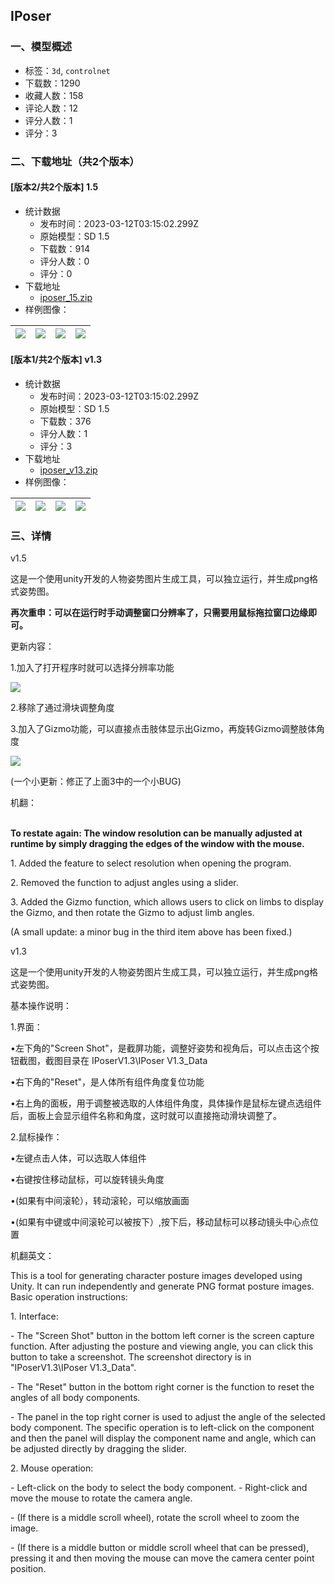 ## IPoser
### 一、模型概述

- 标签：`3d`, `controlnet`
- 下载数：1290
- 收藏人数：158
- 评论人数：12
- 评分人数：1
- 评分：3

### 二、下载地址（共2个版本）

#### [版本2/共2个版本] 1.5

- 统计数据
  - 发布时间：2023-03-12T03:15:02.299Z
  - 原始模型：SD 1.5
  - 下载数：914
  - 评分人数：0
  - 评分：0
- 下载地址
  - [iposer_15.zip](https://civitai.com/api/download/models/21733)
- 样例图像：

| <img src="https://image.civitai.com/xG1nkqKTMzGDvpLrqFT7WA/fe60e82e-7a8e-4b52-2342-299039ac7200/width=450/231661.jpeg" /> | <img src="https://image.civitai.com/xG1nkqKTMzGDvpLrqFT7WA/05f1b3ce-36ab-4f16-a0ad-665cf661ec00/width=450/231660.jpeg" /> | <img src="https://image.civitai.com/xG1nkqKTMzGDvpLrqFT7WA/f63d6de3-f351-4646-8f73-4b1253cb8a00/width=450/231659.jpeg" /> | <img src="https://image.civitai.com/xG1nkqKTMzGDvpLrqFT7WA/7c07387b-addd-4911-ad09-f345963fc700/width=450/231658.jpeg" /> |
| ---- | ---- | ---- | ---- |

#### [版本1/共2个版本] v1.3

- 统计数据
  - 发布时间：2023-03-12T03:15:02.299Z
  - 原始模型：SD 1.5
  - 下载数：376
  - 评分人数：1
  - 评分：3
- 下载地址
  - [iposer_v13.zip](https://civitai.com/api/download/models/19995)
- 样例图像：

| <img src="https://image.civitai.com/xG1nkqKTMzGDvpLrqFT7WA/1e02ac58-1263-44db-9349-064eee988600/width=450/211241.jpeg" /> | <img src="https://image.civitai.com/xG1nkqKTMzGDvpLrqFT7WA/9122541c-220c-4c02-6068-9c0e3aa05800/width=450/211245.jpeg" /> | <img src="https://image.civitai.com/xG1nkqKTMzGDvpLrqFT7WA/91674132-92c3-4efa-2ee8-f9ce38bf6c00/width=450/211244.jpeg" /> | <img src="https://image.civitai.com/xG1nkqKTMzGDvpLrqFT7WA/377ccae6-5505-4f21-ce5a-c144bc7d2800/width=450/211243.jpeg" /> |
| ---- | ---- | ---- | ---- |


### 三、详情
<p>v1.5</p><p>这是一个使用unity开发的人物姿势图片生成工具，可以独立运行，并生成png格式姿势图。</p><p></p><p><strong>再次重申：可以在运行时手动调整窗口分辨率了，只需要用鼠标拖拉窗口边缘即可。</strong></p><p></p><p>更新内容：</p><p>1.加入了打开程序时就可以选择分辨率功能</p><img src="https://imagecache.civitai.com/xG1nkqKTMzGDvpLrqFT7WA/5dc63ae1-9e79-4c59-9ac4-8efce9d21000/width=525/5dc63ae1-9e79-4c59-9ac4-8efce9d21000" /><p>2.移除了通过滑块调整角度</p><p>3.加入了Gizmo功能，可以直接点击肢体显示出Gizmo，再旋转Gizmo调整肢体角度</p><img src="https://imagecache.civitai.com/xG1nkqKTMzGDvpLrqFT7WA/cca7290c-2dcc-4641-f584-6ad0d1e22100/width=525/cca7290c-2dcc-4641-f584-6ad0d1e22100" /><p>(一个小更新：修正了上面3中的一个小BUG)</p><p></p><p>机翻：</p><p><br /><strong>To restate again: The window resolution can be manually adjusted at runtime by simply dragging the edges of the window with the mouse.</strong></p><p></p><p>1. Added the feature to select resolution when opening the program.</p><p>2. Removed the function to adjust angles using a slider.</p><p>3. Added the Gizmo function, which allows users to click on limbs to display the Gizmo, and then rotate the Gizmo to adjust limb angles.</p><p>(A small update: a minor bug in the third item above has been fixed.)</p><p></p><p>v1.3</p><p>这是一个使用unity开发的人物姿势图片生成工具，可以独立运行，并生成png格式姿势图。</p><p>基本操作说明：</p><p>1.界面：</p><p>•左下角的"Screen Shot"，是截屏功能，调整好姿势和视角后，可以点击这个按钮截图，截图目录在 IPoserV1.3\IPoser V1.3_Data</p><p>•右下角的"Reset"，是人体所有组件角度复位功能</p><p>•右上角的面板，用于调整被选取的人体组件角度，具体操作是鼠标左键点选组件后，面板上会显示组件名称和角度，这时就可以直接拖动滑块调整了。</p><p>2.鼠标操作：</p><p>•左键点击人体，可以选取人体组件</p><p>•右键按住移动鼠标，可以旋转镜头角度</p><p>•(如果有中间滚轮），转动滚轮，可以缩放画面</p><p>•(如果有中键或中间滚轮可以被按下）,按下后，移动鼠标可以移动镜头中心点位置</p><p></p><p>机翻英文：</p><p>This is a tool for generating character posture images developed using Unity. It can run independently and generate PNG format posture images. Basic operation instructions:</p><p>1. Interface:</p><p>- The "Screen Shot" button in the bottom left corner is the screen capture function. After adjusting the posture and viewing angle, you can click this button to take a screenshot. The screenshot directory is in "IPoserV1.3\IPoser V1.3_Data".</p><p>- The "Reset" button in the bottom right corner is the function to reset the angles of all body components.</p><p>- The panel in the top right corner is used to adjust the angle of the selected body component. The specific operation is to left-click on the component and then the panel will display the component name and angle, which can be adjusted directly by dragging the slider.</p><p>2. Mouse operation:</p><p>- Left-click on the body to select the body component. - Right-click and move the mouse to rotate the camera angle.</p><p>- (If there is a middle scroll wheel), rotate the scroll wheel to zoom the image.</p><p>- (If there is a middle button or middle scroll wheel that can be pressed), pressing it and then moving the mouse can move the camera center point position.</p>
